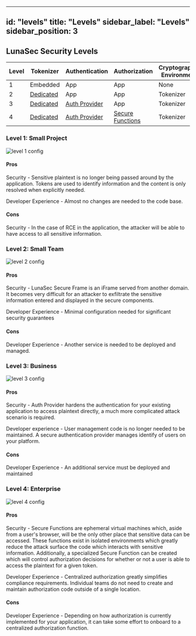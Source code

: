 <!--
  ~ Copyright by LunaSec (owned by Refinery Labs, Inc)
  ~
  ~ Licensed under the Creative Commons Attribution-ShareAlike 4.0 International
  ~ (the "License"); you may not use this file except in compliance with the
  ~ License. You may obtain a copy of the License at
  ~
  ~ https://creativecommons.org/licenses/by-sa/4.0/legalcode
  ~
  ~ See the License for the specific language governing permissions and
  ~ limitations under the License.
  ~
-->
---
id: "levels"
title: "Levels"
sidebar_label: "Levels"
sidebar_position: 3
---

## LunaSec Security Levels

| Level | Tokenizer | Authentication | Authorization | Cryptographic Environment |
| --- | --- | --- | --- | --- |
| 1 | Embedded | App | App | None |
| 2 | [Dedicated](../features.md#dedicated-tokenizer) | App | App | Tokenizer |
| 3 | [Dedicated](../features.md#dedicated-tokenizer) | [Auth Provider](../features.md#lunasec-secure-auth-proxy) | App | Tokenizer |
| 4 | [Dedicated](../features.md#dedicated-tokenizer) | [Auth Provider](../features.md#lunasec-secure-auth-proxy) | [Secure Functions](../features.md#secure-function) | Tokenizer |

### Level 1: Small Project

![level 1 config](/img/level-1-config.svg)

#### Pros

Security - Sensitive plaintext is no longer being passed around by the application. Tokens are used to identify information and the content is only resolved when explicitly needed.

Developer Experience - Almost no changes are needed to the code base.

#### Cons

Security - In the case of RCE in the application, the attacker will be able to have access to all sensitive information.

### Level 2: Small Team

![level 2 config](/img/level-2-config.svg)

#### Pros

Security - LunaSec Secure Frame is an iFrame served from another domain. It becomes very difficult for an attacker to exfiltrate the sensitive information entered and displayed in the secure components.

Developer Experience - Minimal configuration needed for significant security guarantees

#### Cons

Developer Experience - Another service is needed to be deployed and managed.

### Level 3: Business

![level 3 config](/img/level-3-config.svg)

#### Pros

Security - Auth Provider hardens the authentication for your existing application to access plaintext directly, a much more complicated attack scenario is required.

Developer experience - User management code is no longer needed to be maintained. A secure authentication provider manages identify of users on your platform.

#### Cons

Developer Experience - An additional service must be deployed and maintained

### Level 4: Enterprise

![level 4 config](/img/level-4-config.svg)

#### Pros

Security - Secure Functions are ephemeral virtual machines which, aside from a user&#39;s browser, will be the only other place that sensitive data can be accessed. These functions exist in isolated environments which greatly reduce the attack surface the code which interacts with sensitive information. Additionally, a specialized Secure Function can be created which will control authorization decisions for whether or not a user is able to access the plaintext for a given token.

Developer Experience - Centralized authorization greatly simplifies compliance requirements. Individual teams do not need to create and maintain authorization code outside of a single location.

#### Cons

Developer Experience - Depending on how authorization is currently implemented for your application, it can take some effort to onboard to a centralized authorization function.
